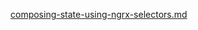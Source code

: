 [composing-state-using-ngrx-selectors.md](https://raw.githubusercontent.com/rx-angular/rx-angular/main/libs/state/docs/snippets/composing-state-using-ngrx-selectors.md ':include')
